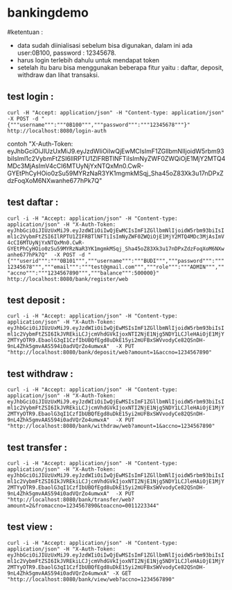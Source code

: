 # bankingdemo
#ketentuan :
- data sudah diinialisasi sebelum bisa digunakan, dalam ini ada user:0B100, password : 12345678.
- harus login terlebih dahulu untuk mendapat token
- setelah itu baru bisa menggunakan beberapa fitur yaitu : daftar, deposit, withdraw dan lihat transaksi.

## test login :
```curl -H "Accept: application/json" -H "Content-type: application/json" -X POST -d "{"""username""":"""0B100""","""password""":"""12345678"""}" http://localhost:8080/login-auth```

contoh "X-Auth-Token: eyJhbGciOiJIUzUxMiJ9.eyJzdWIiOiIwQjEwMCIsImF1ZGllbmNlIjoidW5rbm93biIsIml1c2VybmFtZSI6IlRPTU1ZIFRBTlNFTiIsImNyZWF0ZWQiOjE1MjY2MTQ4MDc3MjAsImV4cCI6MTUyNjYxNTQxMn0.CwR-GYEtPhCyHOio0zSu59MYRzNaR3YK1mgmkMSqj_Sha45oZ83Xk3u17nDPxZdzFoqXoM6NXwanhe677hPk7Q"

## test daftar :
```curl -i -H "Accept: application/json" -H "Content-type: application/json" -H "X-Auth-Token: eyJhbGciOiJIUzUxMiJ9.eyJzdWIiOiIwQjEwMCIsImF1ZGllbmNlIjoidW5rbm93biIsIml1c2VybmFtZSI6IlRPTU1ZIFRBTlNFTiIsImNyZWF0ZWQiOjE1MjY2MTQ4MDc3MjAsImV4cCI6MTUyNjYxNTQxMn0.CwR-GYEtPhCyHOio0zSu59MYRzNaR3YK1mgmkMSqj_Sha45oZ83Xk3u17nDPxZdzFoqXoM6NXwanhe677hPk7Q"  -X POST -d "{"""userid""":"""0B101""","""username""":"""BUDI""","""password""":"""12345678""","""email""":"""test@gmail.com""","""role""":"""ADMIN""","""accno""":"""1234567890""","""balance""":500000}" http://localhost:8080/bank/register/web```

## test deposit :
```curl -i -H "Accept: application/json" -H "Content-type: application/json" -H "X-Auth-Token: eyJhbGciOiJIUzUxMiJ9.eyJzdWIiOiIwQjEwMSIsImF1ZGllbmNlIjoidW5rbm93biIsIml1c2VybmFtZSI6IkJVREkiLCJjcmVhdGVkIjoxNTI2NjE1Njg5NDY1LCJleHAiOjE1MjY2MTYyOTR9.EbaolG3qI1CzfIbUBQfEgd8uDkE15yi2mUFBxSWVvodyCe82QSnDH-9nL4Zhk5gmvAAS594i0adVQrZo4umwxA"  -X PUT "http://localhost:8080/bank/deposit/web?amount=1&accno=1234567890"```

## test withdraw :
```curl -i -H "Accept: application/json" -H "Content-type: application/json" -H "X-Auth-Token: eyJhbGciOiJIUzUxMiJ9.eyJzdWIiOiIwQjEwMSIsImF1ZGllbmNlIjoidW5rbm93biIsIml1c2VybmFtZSI6IkJVREkiLCJjcmVhdGVkIjoxNTI2NjE1Njg5NDY1LCJleHAiOjE1MjY2MTYyOTR9.EbaolG3qI1CzfIbUBQfEgd8uDkE15yi2mUFBxSWVvodyCe82QSnDH-9nL4Zhk5gmvAAS594i0adVQrZo4umwxA"  -X PUT "http://localhost:8080/bank/withdraw/web?amount=1&accno=1234567890"```

## test transfer :
```curl -i -H "Accept: application/json" -H "Content-type: application/json" -H "X-Auth-Token: eyJhbGciOiJIUzUxMiJ9.eyJzdWIiOiIwQjEwMSIsImF1ZGllbmNlIjoidW5rbm93biIsIml1c2VybmFtZSI6IkJVREkiLCJjcmVhdGVkIjoxNTI2NjE1Njg5NDY1LCJleHAiOjE1MjY2MTYyOTR9.EbaolG3qI1CzfIbUBQfEgd8uDkE15yi2mUFBxSWVvodyCe82QSnDH-9nL4Zhk5gmvAAS594i0adVQrZo4umwxA"  -X PUT "http://localhost:8080/bank/transfer/web?amount=2&fromaccno=1234567890&toaccno=0011223344"```

## test view :
```curl -i -H "Accept: application/json" -H "Content-type: application/json" -H "X-Auth-Token: eyJhbGciOiJIUzUxMiJ9.eyJzdWIiOiIwQjEwMSIsImF1ZGllbmNlIjoidW5rbm93biIsIml1c2VybmFtZSI6IkJVREkiLCJjcmVhdGVkIjoxNTI2NjE1Njg5NDY1LCJleHAiOjE1MjY2MTYyOTR9.EbaolG3qI1CzfIbUBQfEgd8uDkE15yi2mUFBxSWVvodyCe82QSnDH-9nL4Zhk5gmvAAS594i0adVQrZo4umwxA" -X GET "http://localhost:8080/bank/view/web?accno=1234567890"```
